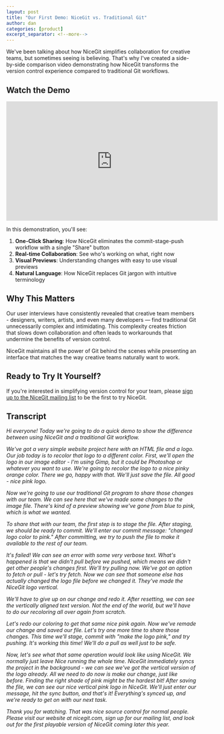 ```yaml
---
layout: post
title: "Our First Demo: NiceGit vs. Traditional Git"
author: dan
categories: [product]
excerpt_separator: <!--more-->
---
```


We've been talking about how NiceGit simplifies collaboration for creative teams, but sometimes seeing is believing. That's why I've created a side-by-side comparison video demonstrating how NiceGit transforms the version control experience compared to traditional Git workflows.

<!--more-->

## Watch the Demo

<div class="video-container">
  <iframe width="560" height="315" src="https://www.youtube.com/embed/c7KtS92Qbb4?si=i_EWC6OyOHj573PY" title="YouTube video player" frameborder="0" allow="accelerometer; autoplay; clipboard-write; encrypted-media; gyroscope; picture-in-picture; web-share" referrerpolicy="strict-origin-when-cross-origin" allowfullscreen></iframe>
</div>

In this demonstration, you'll see:

1. **One-Click Sharing**: How NiceGit eliminates the commit-stage-push workflow with a single "Share" button
1. **Real-time Collaboration**: See who's working on what, right now
1. **Visual Previews**: Understanding changes with easy to use visual previews
1. **Natural Language**: How NiceGit replaces Git jargon with intuitive terminology

## Why This Matters

Our user interviews have consistently revealed that creative team members - designers, writers, artists, and even many developers — find traditional Git unnecessarily complex and intimidating. This complexity creates friction that slows down collaboration and often leads to workarounds that undermine the benefits of version control.

NiceGit maintains all the power of Git behind the scenes while presenting an interface that matches the way creative teams naturally want to work.

## Ready to Try It Yourself?

If you're interested in simplifying version control for your team, please [sign up to the NiceGit mailing list](/signup) to be the first to try NiceGit.

## Transcript

*Hi everyone! Today we're going to do a quick demo to show the difference between using NiceGit and a traditional Git workflow.*

*We've got a very simple website project here with an HTML file and a logo. Our job today is to recolor that logo to a different color. First, we'll open the logo in our image editor - I'm using Gimp, but it could be Photoshop or whatever you want to use. We're going to recolor the logo to a nice pinky orange color. There we go, happy with that. We'll just save the file. All good - nice pink logo.*

*Now we're going to use our traditional Git program to share those changes with our team. We can see here that we've made some changes to the image file. There's kind of a preview showing we've gone from blue to pink, which is what we wanted.*

*To share that with our team, the first step is to stage the file. After staging, we should be ready to commit. We'll enter our commit message: "changed logo color to pink." After committing, we try to push the file to make it available to the rest of our team.*

*It's failed! We can see an error with some very verbose text. What's happened is that we didn't pull before we pushed, which means we didn't get other people's changes first. We'll try pulling now. We've got an option to fetch or pull - let's try fetch. Now we can see that someone else has actually changed the logo file before we changed it. They've made the NiceGit logo vertical.*

*We'll have to give up on our change and redo it. After resetting, we can see the vertically aligned text version. Not the end of the world, but we'll have to do our recoloring all over again from scratch.*

*Let's redo our coloring to get that same nice pink again. Now we've remade our change and saved our file. Let's try one more time to share those changes. This time we'll stage, commit with "make the logo pink," and try pushing. It's working this time! We'll do a pull as well just to be safe.*

*Now, let's see what that same operation would look like using NiceGit. We normally just leave Nice running the whole time. NiceGit immediately syncs the project in the background - we can see we've got the vertical version of the logo already. All we need to do now is make our change, just like before. Finding the right shade of pink might be the hardest bit! After saving the file, we can see our nice vertical pink logo in NiceGit. We'll just enter our message, hit the sync button, and that's it! Everything's synced up, and we're ready to get on with our next task.*

*Thank you for watching. That was nice source control for normal people. Please visit our website at nicegit.com, sign up for our mailing list, and look out for the first playable version of NiceGit coming later this year.*
